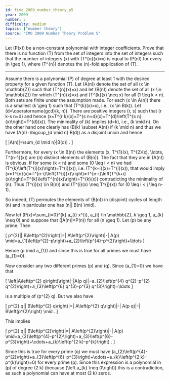 ```yaml
---
id: fimo_2009_number_theory_p5
year: 2009
number: 5
difficulty: medium
topics: ["number theory"]
source: "IMO 2009 Number Theory Problem 5"
---
```


Let \(P(x)\) be a non-constant polynomial with integer coefficients. Prove that there is no function \(T\) from the set of integers into the set of integers such that the number of integers \(x\) with \(T^{n}(x)=x\) is equal to \(P(n)\) for every \(n \geq 1\), where \(T^{n}\) denotes the \(n\)-fold application of \(T\).

---
Assume there is a polynomial \(P\) of degree at least 1 with the desired property for a given function \(T\). Let \(A(n)\) denote the set of all \(x \in \mathbb{Z}\) such that \(T^{n}(x)=x\) and let \(B(n)\) denote the set of all \(x \in \mathbb{Z}\) for which \(T^{n}(x)=x\) and \(T^{k}(x) \neq x\) for all \(1 \leq k < n\). Both sets are finite under the assumption made. For each \(x \in A(n)\) there is a smallest \(k \geq 1\) such that \(T^{k}(x)=x\), i.e., \(x \in B(k)\). Let \(d=\operatorname{gcd}(k, n)\). There are positive integers \(r, s\) such that \(r k-s n=d\) and hence \(x=T^{r k}(x)=T^{s n+d}(x)=T^{d}\left(T^{s n}(x)\right)=T^{d}(x)\). The minimality of \(k\) implies \(d=k\), i.e., \(k \mid n\). On the other hand one clearly has \(B(k) \subset A(n)\) if \(k \mid n\) and thus we have \(A(n)=\bigcup_{d \mid n} B(d)\) as a disjoint union and hence

\[
|A(n)|=\sum_{d \mid n}|B(d)| .
\]

Furthermore, for every \(x \in B(n)\) the elements \(x, T^{1}(x), T^{2}(x), \ldots, T^{n-1}(x)\) are \(n\) distinct elements of \(B(n)\). The fact that they are in \(A(n)\) is obvious. If for some \(k < n\) and some \(0 \leq i < n\) we had \(T^{k}\left(T^{i}(x)\right)=T^{i}(x)\), i.e. \(T^{k+i}(x)=T^{i}(x)\), that would imply \(x=T^{n}(x)=T^{n-i}\left(T^{i}(x)\right)=T^{n-i}\left(T^{k+i}(x)\right)=T^{k}\left(T^{n}(x)\right)=T^{k}(x)\) contradicting the minimality of \(n\). Thus \(T^{i}(x) \in B(n)\) and \(T^{i}(x) \neq T^{j}(x)\) for \(0 \leq i < j \leq n-1\).

So indeed, \(T\) permutes the elements of \(B(n)\) in (disjoint) cycles of length \(n\) and in particular one has \(n|| B(n) \mid\).

Now let \(P(x)=\sum_{i=0}^{k} a_{i} x^{i}, a_{i} \in \mathbb{Z}, k \geq 1, a_{k} \neq 0\) and suppose that \(|A(n)|=P(n)\) for all \(n \geq 1\). Let \(p\) be any prime. Then

\[
p^{2}|| B\left(p^{2}\right)|=| A\left(p^{2}\right)|-| A(p) \mid=a_{1}\left(p^{2}-p\right)+a_{2}\left(p^{4}-p^{2}\right)+\ldots
\]

Hence \(p \mid a_{1}\) and since this is true for all primes we must have \(a_{1}=0\).

Now consider any two different primes \(p\) and \(q\). Since \(a_{1}=0\) we have that

\[
\left|A\left(p^{2} q\right)\right|-|A(p q)|=a_{2}\left(p^{4} q^{2}-p^{2} q^{2}\right)+a_{3}\left(p^{6} q^{3}-p^{3} q^{3}\right)+\ldots
\]

is a multiple of \(p^{2} q\). But we also have

\[
p^{2} q|| B\left(p^{2} q\right)|=| A\left(p^{2} q\right)|-| A(p q)|-| B\left(p^{2}\right) \mid .
\]

This implies

\[
p^{2} q|| B\left(p^{2}\right)|=| A\left(p^{2}\right)|-| A(p) \mid=a_{2}\left(p^{4}-p^{2}\right)+a_{3}\left(p^{6}-p^{3}\right)+\cdots+a_{k}\left(p^{2 k}-p^{k}\right) .
\]

Since this is true for every prime \(q\) we must have \(a_{2}\left(p^{4}-p^{2}\right)+a_{3}\left(p^{6}-p^{3}\right)+\cdots+a_{k}\left(p^{2 k}-p^{k}\right)=0\) for every prime \(p\). Since this expression is a polynomial in \(p\) of degree \(2 k\) (because \(\left.a_{k} \neq 0\right)\) this is a contradiction, as such a polynomial can have at most \(2 k\) zeros.
